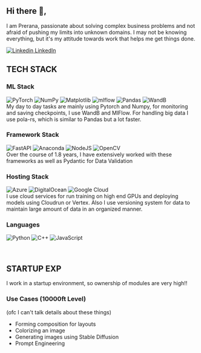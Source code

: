 ## Hi there 👋, 
I am Prerana, passionate about solving complex business problems and not afraid of pushing my limits into unknown domains. 
I may not be knowing everything, but it's my attitude towards work that helps me get things done.

[![Linkedin](https://i.stack.imgur.com/gVE0j.png) LinkedIn](https://www.linkedin.com/)
&nbsp;

## TECH STACK 
### ML Stack
![PyTorch](https://img.shields.io/badge/PyTorch-%23EE4C2C.svg?style=for-the-badge&logo=PyTorch&logoColor=white)  ![NumPy](https://img.shields.io/badge/numpy-%23013243.svg?style=for-the-badge&logo=numpy&logoColor=white) ![Matplotlib](https://img.shields.io/badge/Matplotlib-%23ffffff.svg?style=for-the-badge&logo=Matplotlib&logoColor=black) ![mlflow](https://img.shields.io/badge/mlflow-%23d9ead3.svg?style=for-the-badge&logo=numpy&logoColor=blue) ![Pandas](https://img.shields.io/badge/pandas-%23150458.svg?style=for-the-badge&logo=pandas&logoColor=white) ![WandB](https://img.shields.io/badge/Weights_&_Biases-FFCC33?style=for-the-badge&logo=WeightsAndBiases&logoColor=black) 
<br>
My day to day tasks are mainly using Pytorch and Numpy, for monitoring and saving checkpoints, I use WandB and MlFlow. For handling big data I use pola-rs, which is similar to Pandas but a lot faster.

### Framework Stack
![FastAPI](https://img.shields.io/badge/FastAPI-005571?style=for-the-badge&logo=fastapi) ![Anaconda](https://img.shields.io/badge/Anaconda-%2344A833.svg?style=for-the-badge&logo=anaconda&logoColor=white) ![NodeJS](https://img.shields.io/badge/node.js-6DA55F?style=for-the-badge&logo=node.js&logoColor=white) ![OpenCV](https://img.shields.io/badge/opencv-%23white.svg?style=for-the-badge&logo=opencv&logoColor=white) 
<br>
Over the course of 1.8 years, I have extensively worked with these frameworks as well as Pydantic for Data Validation

### Hosting Stack
![Azure](https://img.shields.io/badge/azure-%230072C6.svg?style=for-the-badge&logo=microsoftazure&logoColor=white) ![DigitalOcean](https://img.shields.io/badge/DigitalOcean-%230167ff.svg?style=for-the-badge&logo=digitalOcean&logoColor=white) ![Google Cloud](https://img.shields.io/badge/GoogleCloud-%234285F4.svg?style=for-the-badge&logo=google-cloud&logoColor=white)
<br>
I use cloud services for run training on high end GPUs and deploying models using Cloudrun or Vertex. Also I use versioning system for data to maintain large amount of data in an organized manner.

### Languages
![Python](https://img.shields.io/badge/python-3670A0?style=for-the-badge&logo=python&logoColor=ffdd54) ![C++](https://img.shields.io/badge/c++-%2300599C.svg?style=for-the-badge&logo=c%2B%2B&logoColor=white) ![JavaScript](https://img.shields.io/badge/javascript-%23323330.svg?style=for-the-badge&logo=javascript&logoColor=%23F7DF1E)

<br>

## STARTUP EXP
I work in a startup environment, so ownership of modules are very high!!
### Use Cases (10000ft Level)
(ofc I can't talk details about these things)
- Forming composition for layouts
- Colorizing an image
- Generating images using Stable Diffusion
- Prompt Engineering
